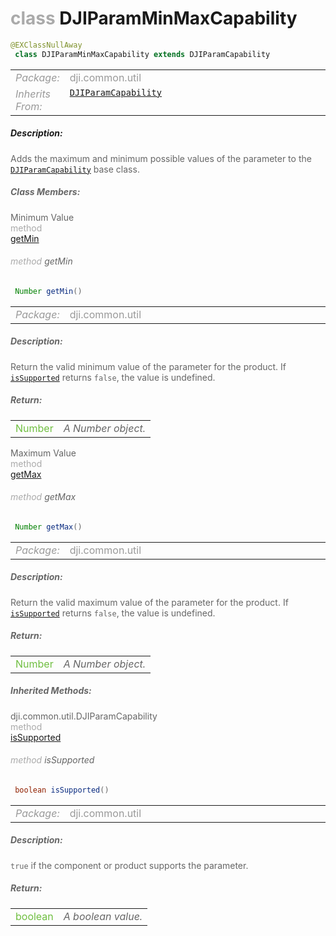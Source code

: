 <div class="article"><h1 ><font color="#AAA">class </font>DJIParamMinMaxCapability</h1></div>

~~~java
@EXClassNullAway
 class DJIParamMinMaxCapability extends DJIParamCapability 
~~~

<html><table class="table-supportedby"><tr valign="top"><td width=15%><font color="#999"><i>Package:</i></td><td width=85%><font color="#999">dji.common.util</td></tr><tr valign="top"><td width=15%><font color="#999"><i>Inherits From:</i></td><td width=85%><font color="#999"><code><a href="/Components/ParamCapability/DJIParamCapability.html#djiparamcapability">DJIParamCapability</a></code></td></tr></table></html>



##### Description:



<font color="#666">Adds the maximum and minimum possible values of the parameter to  the <code><a href="/Components/ParamCapability/DJIParamCapability.html#djiparamcapability">DJIParamCapability</a></code> base class.



##### Class Members:

<div class="api-row" id="djiparamcapability_djiparamcapabilityminmax_min"><div class="api-col left">Minimum Value</div><div class="api-col middle" style="color:#AAA">method</div><div class="api-col right"><a class="trigger" href="#djiparamcapability_djiparamcapabilityminmax_min_inline">getMin</a></div></div><div class="inline-doc" id="djiparamcapability_djiparamcapabilityminmax_min_inline"

><div class="article"><h6 ><font color="#AAA">method </font>getMin</h6></div>

~~~java
 Number getMin() 
~~~

<html><table class="table-supportedby"><tr valign="top"><td width=15%><font color="#999"><i>Package:</i></td><td width=85%><font color="#999">dji.common.util</td></tr></table></html>



##### Description:



<font color="#666">Return the valid minimum value of the  parameter for the product. If <code><a href="/Components/ParamCapability/DJIParamCapability.html#djiparamcapability_issupported">isSupported</a></code>  returns <code>false</code>, the value is undefined.



##### Return:

<html><table class="table-inline-parameters"><tr valign="top"><td><font color="#70BF41">Number</td><td><font color="#666"><i>A Number object.</i></td></tr></table></html></div>

<div class="api-row" id="djiparamcapability_djiparamcapabilityminmax_max"><div class="api-col left">Maximum Value</div><div class="api-col middle" style="color:#AAA">method</div><div class="api-col right"><a class="trigger" href="#djiparamcapability_djiparamcapabilityminmax_max_inline">getMax</a></div></div><div class="inline-doc" id="djiparamcapability_djiparamcapabilityminmax_max_inline"

><div class="article"><h6 ><font color="#AAA">method </font>getMax</h6></div>

~~~java
 Number getMax() 
~~~

<html><table class="table-supportedby"><tr valign="top"><td width=15%><font color="#999"><i>Package:</i></td><td width=85%><font color="#999">dji.common.util</td></tr></table></html>



##### Description:



<font color="#666">Return the valid maximum value of the  parameter for the product. If <code><a href="/Components/ParamCapability/DJIParamCapability.html#djiparamcapability_issupported">isSupported</a></code>  returns <code>false</code>, the value is undefined.



##### Return:

<html><table class="table-inline-parameters"><tr valign="top"><td><font color="#70BF41">Number</td><td><font color="#666"><i>A Number object.</i></td></tr></table></html></div>



##### Inherited Methods:

<div class="api-row" id="djiparamcapability_issupported"><div class="api-col left">dji.common.util.DJIParamCapability</div><div class="api-col middle" style="color:#AAA">method</div><div class="api-col right"><a class="trigger" href="#djiparamcapability_issupported_inline">isSupported</a></div></div><div class="inline-doc" id="djiparamcapability_issupported_inline"

><div class="article"><h6 ><font color="#AAA">method </font>isSupported</h6></div>

~~~java
 boolean isSupported() 
~~~

<html><table class="table-supportedby"><tr valign="top"><td width=15%><font color="#999"><i>Package:</i></td><td width=85%><font color="#999">dji.common.util</td></tr></table></html>



##### Description:



<font color="#666"><code>true</code> if the component or product supports the parameter.



##### Return:

<html><table class="table-inline-parameters"><tr valign="top"><td><font color="#70BF41">boolean</td><td><font color="#666"><i>A boolean value.</i></td></tr></table></html></div>


